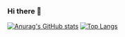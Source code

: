 ### Hi there 👋

<!--
**LANCECORREIA/LANCECORREIA** is a ✨ _special_ ✨ repository because its `README.md` (this file) appears on your GitHub profile.

Here are some ideas to get you started:

- 🔭 I’m currently working on ...
- 🌱 I’m currently learning ...
- 👯 I’m looking to collaborate on ...
- 🤔 I’m looking for help with ...
- 💬 Ask me about ...
- 📫 How to reach me: ...
- 😄 Pronouns: ...
- ⚡ Fun fact: ...
-->
[![Anurag's GitHub stats](https://github-readme-stats.vercel.app/api?username=LANCECORREIA)](https://github.com/anuraghazra/github-readme-stats)
[![Top Langs](https://github-readme-stats.vercel.app/api/top-langs/?username=LANCECORREIA)](https://github.com/anuraghazra/github-readme-stats)
